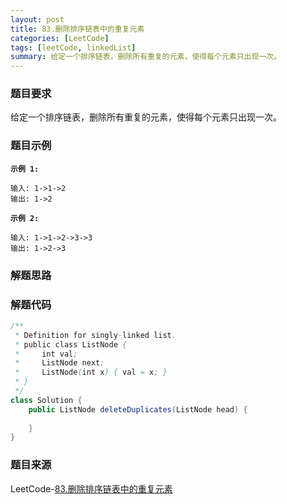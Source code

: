 ```yaml
---
layout: post
title: 83.删除排序链表中的重复元素
categories: [LeetCode]
tags: [leetCode, linkedList]
summary: 给定一个排序链表，删除所有重复的元素，使得每个元素只出现一次。
---
```


### 题目要求
给定一个排序链表，删除所有重复的元素，使得每个元素只出现一次。


### 题目示例
**`示例 1:`**
```
输入: 1->1->2
输出: 1->2
```

**`示例 2:`**
```
输入: 1->1->2->3->3
输出: 1->2->3
```

### 解题思路


### 解题代码
```java
/**
 * Definition for singly-linked list.
 * public class ListNode {
 *     int val;
 *     ListNode next;
 *     ListNode(int x) { val = x; }
 * }
 */
class Solution {
    public ListNode deleteDuplicates(ListNode head) {
        
    }
}
```


### 题目来源
LeetCode-[83.删除排序链表中的重复元素](https://leetcode-cn.com/problems/remove-duplicates-from-sorted-list/)

